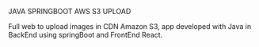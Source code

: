 JAVA SPRINGBOOT AWS S3 UPLOAD

Full web to upload images in CDN Amazon S3, app developed with Java in BackEnd using springBoot and FrontEnd React.
